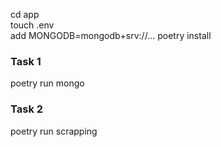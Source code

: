 cd app<br/>
touch .env<br/>
add MONGODB=mongodb+srv://...
poetry install<br/>
### Task 1<br/>
poetry run mongo<br/>
### Task 2<br/>
poetry run scrapping<br/>